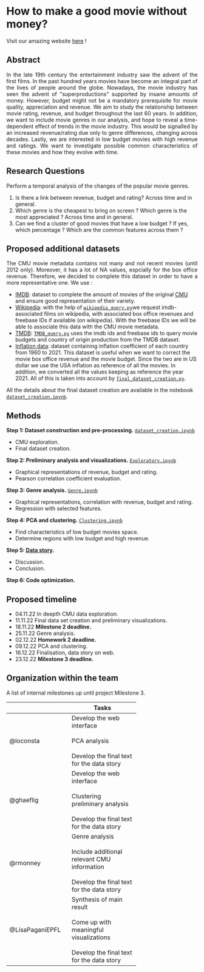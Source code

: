 # How to make a good movie without money?

Visit our amazing website [here](https://loconsta.github.io/GoodMovieWithoutMoney/) !

## Abstract

<p align="justify"> In the late 19th century the entertainment industry saw the advent of the first films. In the past hundred years movies have become an integral part of the lives of people around the globe. Nowadays, the movie industry has seen the advent of "superproductions" supported by insane amounts of money. However, budget might not be a mandatory prerequisite for movie quality, appreciation and revenue. We aim to study the relationship between movie rating, revenue, and budget throughout the last 60 years. In addition, we want to include movie genres in our analysis, and hope to reveal a time-dependent effect of trends in the movie industry. This would be signalled by an increased revenue/rating due only to genre differences, changing across decades. Lastly, we are interested in low budget movies with high revenue and ratings. We want to investigate possible common characteristics of these movies and how they evolve with time. </p>



## Research Questions

Perform a temporal analysis of the changes of the popular movie genres.

1) Is there a link between revenue, budget and rating? Across time and in general.
2) Which genre is the cheapest to bring on screen ? Which genre is the most appreciated ? Across time and in general.
3) Can we find a cluster of good movies that have a low budget ? If yes, which percentage ? Which are the common features across them ?

## Proposed additional datasets
<p align="justify"> The CMU movie metadata contains not many and not recent movies (until 2012 only). Moreover, it has a lot of NA values, espcially for the box office revenue. Therefore, we decided to complete this dataset in order to have a more representative one. We use : </p>

*	[IMDB](https://datasets.imdbws.com/): dataset to complete the amount of movies of the original [CMU](http://www.cs.cmu.edu/~ark/personas/) and ensure good representation of their variety.
*	[Wikipedia](https://www.wikipedia.org/): with the help of [`wikipedia_query.py`](https://github.com/epfl-ada/ada-2022-project-nolemonnomelon/blob/main/wikipedia_query.py)we request imdb-associated films on wikipedia, with associated box office revenues and freebase IDs if available (on wikipedia). With the freebase IDs we will be able to associate this data with the CMU movie metadata.
*	[TMDB](https://developers.themoviedb.org/3/getting-started/introduction): [`TMDB_query.py`](https://github.com/epfl-ada/ada-2022-project-nolemonnomelon/blob/main/TMDB_query.py) uses the imdb ids and freebase ids to query movie budgets and country of origin production from the TMDB dataset.
* [Inflation data](https://data.worldbank.org/indicator/FP.CPI.TOTL.ZG): dataset containing inflation coefficient of each country from 1960 to 2021. This dataset is useful when we want to correct the movie box office revenue and the movie budget. Since the two are in US dollar we use the USA inflation as reference of all the movies. In addition, we converted all the values keeping as reference the year 2021.
All of this is taken into account by [`final_dataset_creation.py`](https://github.com/epfl-ada/ada-2022-project-nolemonnomelon/blob/main/final_dataset_creation.py).

All the details about the final dataset creation are available in the notebook [`dataset_creation.ipynb`](https://github.com/epfl-ada/ada-2022-project-nolemonnomelon/blob/main/dataset_creation.ipynb).

## Methods

**Step 1: Dataset construction and pre-processing.** [`dataset_creation.ipynb`](https://github.com/epfl-ada/ada-2022-project-nolemonnomelon/blob/main/dataset_creation.ipynb)

* CMU exploration.
* Final dataset creation.

**Step 2: Preliminary analysis and visualizations.** [`Exploratory.ipynb`](https://github.com/epfl-ada/ada-2022-project-nolemonnomelon/blob/main/Exploratory.ipynb)

* Graphical representations of revenue, budget and rating.
* Pearson correlation coefficient evaluation.

**Step 3: Genre analysis.** [`Genre.ipynb`](https://github.com/epfl-ada/ada-2022-project-nolemonnomelon/blob/main/Genre.ipynb)

* Graphical representations, correlation with revenue, budget and rating.
* Regression with selected features.  

**Step 4: PCA and clustering.** [`Clustering.ipynb`](https://github.com/epfl-ada/ada-2022-project-nolemonnomelon/blob/main/Clustering.ipynb)

* Find characteristics of low budget movies space.
* Determine regions with low budget and high revenue.

**Step 5: [Data story](https://loconsta.github.io/GoodMovieWithoutMoney/).**

* Discussion.
* Conclusion.

**Step 6: Code optimization.**

## Proposed timeline

* 04.11.22 In deepth CMU data exploration.
* 11.11.22 Final data set creation and preliminary visualizations.
* 18.11.22 **Milestone 2 deadline.**
* 25.11.22 Genre analysis.
* 02.12.22 **Homework 2 deadline.**
* 09.12.22 PCA and clustering.
* 16.12.22 Finalisation, data story on web.
* 23.12.22 **Milestone 3 deadline.**

## Organization within the team

A list of internal milestones up until project Milestone 3.

<table class="tg" style="undefined;table-layout: fixed; width: 342px">
<colgroup>
<col style="width: 164px">
<col style="width: 178px">
</colgroup>
<thead>
  <tr>
    <th class="tg-0lax"></th>
    <th class="tg-0lax">Tasks</th>
  </tr>
</thead>
<tbody>
  <tr>
    <td class="tg-0lax">@loconsta</td>
    <td class="tg-0lax">Develop the web interface<br><br>PCA analysis<br><br>Develop the final text for the data story</td>
  </tr>
  <tr>
    <td class="tg-0lax">@ghaeflig</td>
    <td class="tg-0lax">Develop the web interface<br><br>Clustering preliminary analysis<br><br>Develop the final text for the data story</td>
  </tr>
  <tr>
    <td class="tg-0lax">@rmonney</td>
    <td class="tg-0lax">Genre analysis<br><br>Include additional relevant CMU information<br><br>Develop the final text for the data story</td>
  </tr>
  <tr>
    <td class="tg-0lax">@LisaPaganiEPFL</td>
    <td class="tg-0lax">Synthesis of main result<br><br>Come up with meaningful visualizations<br><br>Develop the final text for the data story</td>
  </tr>
</tbody>
</table>
